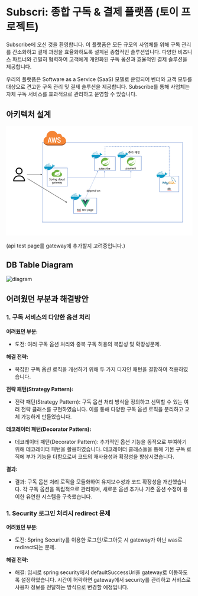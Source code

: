 # Subscri: 종합 구독 & 결제 플랫폼 (토이 프로젝트)

Subscribe에 오신 것을 환영합니다. 이 플랫폼은 모든 규모의 사업체를 위해 구독 관리를 간소화하고 결제 과정을 효율화하도록 설계된 종합적인 솔루션입니다. 
다양한 비즈니스 파트너와 긴밀히 협력하여 고객에게 개인화된 구독 옵션과 효율적인 결제 솔루션을 제공합니다.

우리의 플랫폼은 Software as a Service (SaaS) 모델로 운영되어 벤더와 고객 모두를 대상으로 견고한 구독 관리 및 결제 솔루션을 제공합니다. 
Subscribe를 통해 사업체는 자체 구독 서비스를 효과적으로 관리하고 운영할 수 있습니다.
## 아키텍처 설계
![img.png](img.png)

(api test page를 gateway에 추가할지 고려중입니다.)

## DB Table Diagram

<img width="416" alt="diagram" src="https://github.com/youseonghyeon/subscribfy/assets/78669797/a99a68ae-45ee-4b08-88dd-c417d4e23119">


## 어려웠던 부분과 해결방안

### 1. 구독 서비스의 다양한 옵션 처리

**어려웠던 부분:**
- 도전: 여러 구독 옵션 처리와 중복 구독 허용의 복잡성 및 확장성문제.
  
**해결 전략:**
- 복잡한 구독 옵션 로직을 개선하기 위해 두 가지 디자인 패턴을 결합하여 적용하였습니다.

**전략 패턴(Strategy Pattern):**
- 전략 패턴(Strategy Pattern): 구독 옵션 처리 방식을 정의하고 선택할 수 있는 여러 전략 클래스를 구현하였습니다. 이를 통해 다양한 구독 옵션 로직을 분리하고 교체 가능하게 만들었습니다.

**데코레이터 패턴(Decorator Pattern):**
- 데코레이터 패턴(Decorator Pattern): 추가적인 옵션 기능을 동적으로 부여하기 위해 데코레이터 패턴을 활용하였습니다. 데코레이터 클래스들을 통해 기본 구독 로직에 부가 기능을 더함으로써 코드의 재사용성과 확장성을 향상시켰습니다.

**결과:**
- 결과: 구독 옵션 처리 로직을 모듈화하여 유지보수성과 코드 확장성을 개선했습니다. 각 구독 옵션을 독립적으로 관리하며, 새로운 옵션 추가나 기존 옵션 수정이 용이한 유연한 시스템을 구축했습니다.


### 1. Security 로그인 처리시 redirect 문제

**어려웠던 부분:**
- 도전: Spring Security를 이용한 로그인/로그아웃 시 gateway가 아닌 was로 redirect되는 문제.

**해결 전략:**
- 해결: 임시로 spring security에서 defaultSuccessUrl을 gateway로 이동하도록 설정하였습니다. 시간이 허락하면 gateway에서 security를 관리하고 서비스로 사용자 정보를 전달하는 방식으로 변경할 예정입니다.
